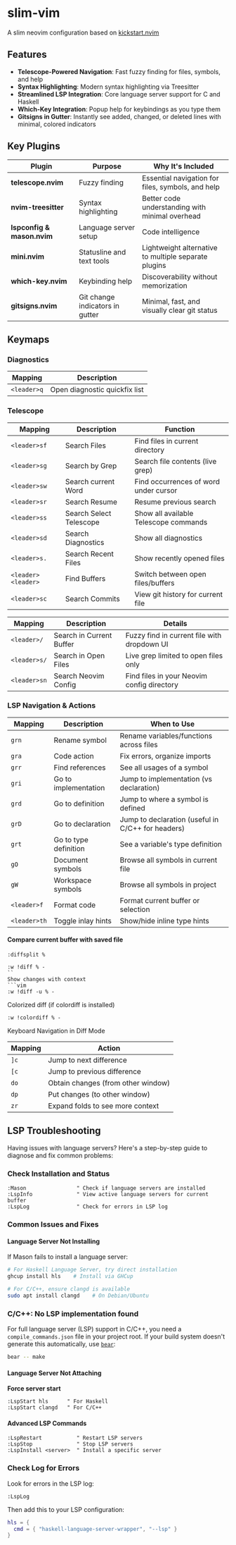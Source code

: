 # slim-vim

A slim neovim configuration based on [kickstart.nvim](https://github.com/nvim-lua/kickstart.nvim)

## Features

- **Telescope-Powered Navigation**: Fast fuzzy finding for files, symbols, and help
- **Syntax Highlighting**: Modern syntax highlighting via Treesitter
- **Streamlined LSP Integration**: Core language server support for C and Haskell
- **Which-Key Integration**: Popup help for keybindings as you type them
- **Gitsigns in Gutter**: Instantly see added, changed, or deleted lines with minimal, colored indicators

## Key Plugins

| Plugin | Purpose | Why It's Included |
|--------|---------|-------------------|
| **telescope.nvim** | Fuzzy finding | Essential navigation for files, symbols, and help |
| **nvim-treesitter** | Syntax highlighting | Better code understanding with minimal overhead |
| **lspconfig & mason.nvim** | Language server setup | Code intelligence |
| **mini.nvim** | Statusline and text tools | Lightweight alternative to multiple separate plugins |
| **which-key.nvim** | Keybinding help | Discoverability without memorization |
| **gitsigns.nvim** | Git change indicators in gutter | Minimal, fast, and visually clear git status |


## Keymaps


### Diagnostics
| Mapping | Description |
|---------|-------------|
| `<leader>q` | Open diagnostic quickfix list |

### Telescope
| Mapping | Description | Function |
|---------|-------------|----------|
| `<leader>sf` | Search Files | Find files in current directory |
| `<leader>sg` | Search by Grep | Search file contents (live grep) |
| `<leader>sw` | Search current Word | Find occurrences of word under cursor |
| `<leader>sr` | Search Resume | Resume previous search |
| `<leader>ss` | Search Select Telescope | Show all available Telescope commands |
| `<leader>sd` | Search Diagnostics | Show all diagnostics |
| `<leader>s.` | Search Recent Files | Show recently opened files |
| `<leader><leader>` | Find Buffers | Switch between open files/buffers |
| `<leader>sc` | Search Commits | View git history for current file |

| Mapping | Description | Details |
|---------|-------------|---------|
| `<leader>/` | Search in Current Buffer | Fuzzy find in current file with dropdown UI |
| `<leader>s/` | Search in Open Files | Live grep limited to open files only |
| `<leader>sn` | Search Neovim Config | Find files in your Neovim config directory |



### LSP Navigation & Actions
| Mapping | Description | When to Use |
|---------|-------------|------------|
| `grn` | Rename symbol | Rename variables/functions across files |
| `gra` | Code action | Fix errors, organize imports |
| `grr` | Find references | See all usages of a symbol |
| `gri` | Go to implementation | Jump to implementation (vs declaration) |
| `grd` | Go to definition | Jump to where a symbol is defined |
| `grD` | Go to declaration | Jump to declaration (useful in C/C++ for headers) |
| `grt` | Go to type definition | See a variable's type definition |
| `gO` | Document symbols | Browse all symbols in current file |
| `gW` | Workspace symbols | Browse all symbols in project |
| `<leader>f` | Format code | Format current buffer or selection |
| `<leader>th` | Toggle inlay hints | Show/hide inline type hints |



####  Compare current buffer with saved file

```vim
:diffsplit %
```

```vim
:w !diff % -
``
Show changes with context
```vim
:w !diff -u % -
```

Colorized diff (if colordiff is installed)
```vim
:w !colordiff % -
```
Keyboard Navigation in Diff Mode

| Mapping | Action |
|---------|--------|
| `]c` | Jump to next difference |
| `[c` | Jump to previous difference |
| `do` | Obtain changes (from other window) |
| `dp` | Put changes (to other window) |
| `zr` | Expand folds to see more context |


## LSP Troubleshooting

Having issues with language servers? Here's a step-by-step guide to diagnose and fix common problems:

### Check Installation and Status

```vim
:Mason                " Check if language servers are installed
:LspInfo              " View active language servers for current buffer
:LspLog               " Check for errors in LSP log
```

### Common Issues and Fixes

#### Language Server Not Installing


If Mason fails to install a language server:

```bash
# For Haskell Language Server, try direct installation
ghcup install hls    # Install via GHCup

# For C/C++, ensure clangd is available
sudo apt install clangd    # On Debian/Ubuntu
```
### C/C++: No LSP implementation found

For full language server (LSP) support in C/C++, you need a `compile_commands.json` file in your project root. If your build system doesn't generate this automatically, use [`bear`](https://github.com/rizsotto/Bear):

```sh
bear -- make
```


#### Language Server Not Attaching

**Force server start**
```vim
:LspStart hls      " For Haskell
:LspStart clangd   " For C/C++
```

#### Advanced LSP Commands

```vim
:LspRestart           " Restart LSP servers
:LspStop              " Stop LSP servers
:LspInstall <server>  " Install a specific server
```


### Check Log for Errors

Look for errors in the LSP log:

```
:LspLog
```

Then add this to your LSP configuration:

```lua
hls = {
  cmd = { "haskell-language-server-wrapper", "--lsp" }
}
```
